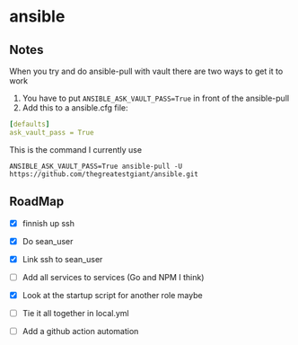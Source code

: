 # ansible

## Notes
When you try and do ansible-pull with vault there are two ways to get it to work

1. You have to put `ANSIBLE_ASK_VAULT_PASS=True` in front of the ansible-pull
2. Add this to a ansible.cfg file:
```yml
[defaults]
ask_vault_pass = True
```

This is the command I currently use
```
ANSIBLE_ASK_VAULT_PASS=True ansible-pull -U https://github.com/thegreatestgiant/ansible.git
```

## RoadMap

- [x] finnish up ssh
- [x] Do sean_user
- [x] Link ssh to sean_user
- [ ] Add all services to services (Go and NPM I think)
- [x] Look at the startup script for another role maybe
- [ ] Tie it all together in local.yml
- [ ] Add a github action automation

